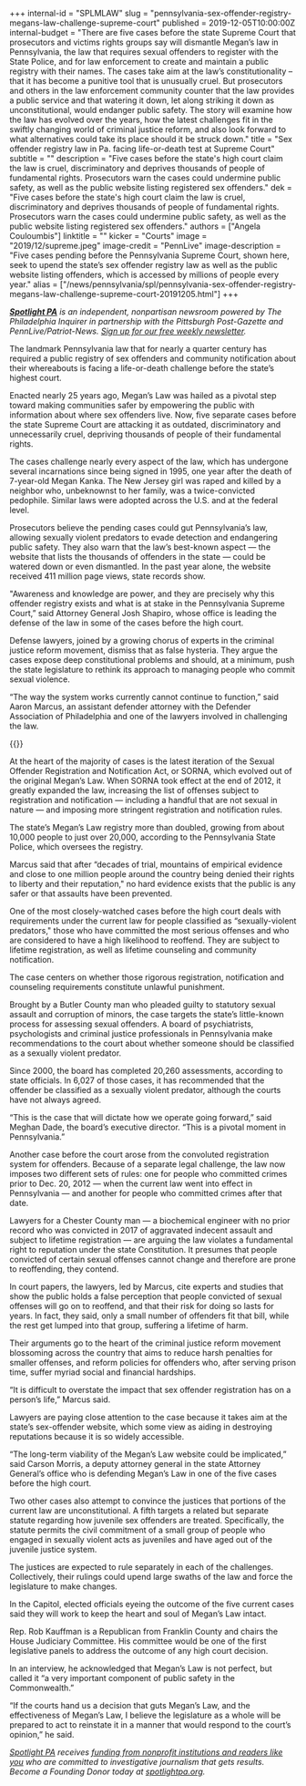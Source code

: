 +++
internal-id = "SPLMLAW"
slug = "pennsylvania-sex-offender-registry-megans-law-challenge-supreme-court"
published = 2019-12-05T10:00:00Z
internal-budget = "There are five cases before the state Supreme Court that prosecutors and victims rights groups say will dismantle Megan’s law in Pennsylvania, the law that requires sexual offenders to register with the State Police, and for law enforcement to create and maintain a public registry with their names. The cases take aim at the law’s constitutionality – that it has become a punitive tool that is unusually cruel. But prosecutors and others in the law enforcement community counter that the law provides a public service and that watering it down, let along striking it down as unconstitutional, would endanger public safety. The story will examine how the law has evolved over the years, how the latest challenges fit in the swiftly changing world of criminal justice reform, and also look forward to what alternatives could take its place should it be struck down."
title = "Sex offender registry law in Pa. facing life-or-death test at Supreme Court"
subtitle = ""
description = "Five cases before the state's high court claim the law is cruel, discriminatory and deprives thousands of people of fundamental rights. Prosecutors warn the cases could undermine public safety, as well as the public website listing registered sex offenders."
dek = "Five cases before the state's high court claim the law is cruel, discriminatory and deprives thousands of people of fundamental rights. Prosecutors warn the cases could undermine public safety, as well as the public website listing registered sex offenders."
authors = ["Angela Couloumbis"]
linktitle = ""
kicker = "Courts"
image = "2019/12/supreme.jpeg"
image-credit = "PennLive"
image-description = "Five cases pending before the Pennsylvania Supreme Court, shown here, seek to upend the state’s sex offender registry law as well as the public website listing offenders, which is accessed by millions of people every year."
alias = ["/news/pennsylvania/spl/pennsylvania-sex-offender-registry-megans-law-challenge-supreme-court-20191205.html"]
+++

<a href="/"><i><b>Spotlight PA</b></i></a><i> is an independent, nonpartisan newsroom powered by The Philadelphia Inquirer in partnership with the Pittsburgh Post-Gazette and PennLive/Patriot-News. </i><a href="/newsletters/"><i>Sign up for our free weekly newsletter</i></a><i>.</i>

The landmark Pennsylvania law that for nearly a quarter century has required a public registry of sex offenders and community notification about their whereabouts is facing a life-or-death challenge before the state’s highest court.

Enacted nearly 25 years ago, Megan’s Law was hailed as a pivotal step toward making communities safer by empowering the public with information about where sex offenders live. Now, five separate cases before the state Supreme Court are attacking it as outdated, discriminatory and unnecessarily cruel, depriving thousands of people of their fundamental rights.

The cases challenge nearly every aspect of the law, which has undergone several incarnations since being signed in 1995, one year after the death of 7-year-old Megan Kanka. The New Jersey girl was raped and killed by a neighbor who, unbeknownst to her family, was a twice-convicted pedophile. Similar laws were adopted across the U.S. and at the federal level.

Prosecutors believe the pending cases could gut Pennsylvania’s law, allowing sexually violent predators to evade detection and endangering public safety. They also warn that the law’s best-known aspect — the website that lists the thousands of offenders in the state — could be watered down or even dismantled. In the past year alone, the website received 411 million page views, state records show.

"Awareness and knowledge are power, and they are precisely why this offender registry exists and what is at stake in the Pennsylvania Supreme Court,” said Attorney General Josh Shapiro, whose office is leading the defense of the law in some of the cases before the high court.

Defense lawyers, joined by a growing chorus of experts in the criminal justice reform movement, dismiss that as false hysteria. They argue the cases expose deep constitutional problems and should, at a minimum, push the state legislature to rethink its approach to managing people who commit sexual violence.

“The way the system works currently cannot continue to function,” said Aaron Marcus, an assistant defender attorney with the Defender Association of Philadelphia and one of the lawyers involved in challenging the law.

{{<newsletter-inline>}}

At the heart of the majority of cases is the latest iteration of the Sexual Offender Registration and Notification Act, or SORNA, which evolved out of the original Megan’s Law. When SORNA took effect at the end of 2012, it greatly expanded the law, increasing the list of offenses subject to registration and notification — including a handful that are not sexual in nature — and imposing more stringent registration and notification rules.

The state’s Megan’s Law registry more than doubled, growing from about 10,000 people to just over 20,000, according to the Pennsylvania State Police, which oversees the registry.

Marcus said that after “decades of trial, mountains of empirical evidence and close to one million people around the country being denied their rights to liberty and their reputation," no hard evidence exists that the public is any safer or that assaults have been prevented.

One of the most closely-watched cases before the high court deals with requirements under the current law for people classified as “sexually-violent predators," those who have committed the most serious offenses and who are considered to have a high likelihood to reoffend. They are subject to lifetime registration, as well as lifetime counseling and community notification.

The case centers on whether those rigorous registration, notification and counseling requirements constitute unlawful punishment.

Brought by a Butler County man who pleaded guilty to statutory sexual assault and corruption of minors, the case targets the state’s little-known process for assessing sexual offenders. A board of psychiatrists, psychologists and criminal justice professionals in Pennsylvania make recommendations to the court about whether someone should be classified as a sexually violent predator.

Since 2000, the board has completed 20,260 assessments, according to state officials. In 6,027 of those cases, it has recommended that the offender be classified as a sexually violent predator, although the courts have not always agreed.

“This is the case that will dictate how we operate going forward,” said Meghan Dade, the board’s executive director. “This is a pivotal moment in Pennsylvania.”

Another case before the court arose from the convoluted registration system for offenders. Because of a separate legal challenge, the law now imposes two different sets of rules: one for people who committed crimes prior to Dec. 20, 2012 — when the current law went into effect in Pennsylvania — and another for people who committed crimes after that date.

Lawyers for a Chester County man — a biochemical engineer with no prior record who was convicted in 2017 of aggravated indecent assault and subject to lifetime registration — are arguing the law violates a fundamental right to reputation under the state Constitution. It presumes that people convicted of certain sexual offenses cannot change and therefore are prone to reoffending, they contend.

In court papers, the lawyers, led by Marcus, cite experts and studies that show the public holds a false perception that people convicted of sexual offenses will go on to reoffend, and that their risk for doing so lasts for years. In fact, they said, only a small number of offenders fit that bill, while the rest get lumped into that group, suffering a lifetime of harm.

Their arguments go to the heart of the criminal justice reform movement blossoming across the country that aims to reduce harsh penalties for smaller offenses, and reform policies for offenders who, after serving prison time, suffer myriad social and financial hardships.

“It is difficult to overstate the impact that sex offender registration has on a person’s life,” Marcus said.

Lawyers are paying close attention to the case because it takes aim at the state’s sex-offender website, which some view as aiding in destroying reputations because it is so widely accessible.

“The long-term viability of the Megan’s Law website could be implicated,” said Carson Morris, a deputy attorney general in the state Attorney General’s office who is defending Megan’s Law in one of the five cases before the high court.

Two other cases also attempt to convince the justices that portions of the current law are unconstitutional. A fifth targets a related but separate statute regarding how juvenile sex offenders are treated. Specifically, the statute permits the civil commitment of a small group of people who engaged in sexually violent acts as juveniles and have aged out of the juvenile justice system.

The justices are expected to rule separately in each of the challenges. Collectively, their rulings could upend large swaths of the law and force the legislature to make changes.

In the Capitol, elected officials eyeing the outcome of the five current cases said they will work to keep the heart and soul of Megan’s Law intact.

Rep. Rob Kauffman is a Republican from Franklin County and chairs the House Judiciary Committee. His committee would be one of the first legislative panels to address the outcome of any high court decision.

In an interview, he acknowledged that Megan’s Law is not perfect, but called it “a very important component of public safety in the Commonwealth.”

“If the courts hand us a decision that guts Megan’s Law, and the effectiveness of Megan’s Law, I believe the legislature as a whole will be prepared to act to reinstate it in a manner that would respond to the court’s opinion,” he said.

<a href="/"><i>Spotlight PA</i></a><i> receives </i><a href="/support/"><i>funding from nonprofit institutions and readers like you</i></a><i> who are committed to investigative journalism that gets results. Become a Founding Donor today at </i><a href="/donate/"><i>spotlightpa.org</i></a><i>.</i>
